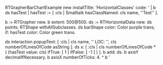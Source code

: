 RTGrapherBarChartExample new installTitle: 'HorizontalClasses' 
		code:
		'
| b ds hasTest |
hasTest := [ :cls | Smalltalk hasClassNamed: cls name, ''Test'' ].

b := RTGrapher new.
b extent: 500@500.
ds := RTHorizontalData new.
ds points: RTShape withAllSubclasses.
ds barShape 
	color: Color purple trans;
	if: hasTest color: Color green trans.

ds interaction popupText: [ :cls | cls name, ''
LOC: '', cls numberOfLinesOfCode asString ].
ds x: [ :cls | cls numberOfLinesOfCode * 
	( (hasTest value: cls) 
		ifTrue: [ 1 ]
		ifFalse: [ -1 ] ) ].
b add: ds.
b axisY decimalIfNecessary.
b axisX numberOfTicks: 4.
^ b
'
	